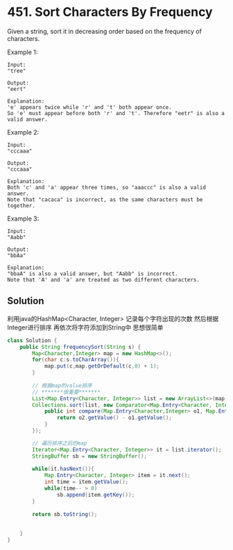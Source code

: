 # 451. Sort Characters By Frequency
Given a string, sort it in decreasing order based on the frequency of characters.

Example 1:
```
Input:
"tree"

Output:
"eert"

Explanation:
'e' appears twice while 'r' and 't' both appear once.
So 'e' must appear before both 'r' and 't'. Therefore "eetr" is also a valid answer.  
```
Example 2:
```
Input:
"cccaaa"

Output:
"cccaaa"

Explanation:
Both 'c' and 'a' appear three times, so "aaaccc" is also a valid answer.
Note that "cacaca" is incorrect, as the same characters must be together.  
```
Example 3:
```
Input:
"Aabb"

Output:
"bbAa"

Explanation:
"bbaA" is also a valid answer, but "Aabb" is incorrect.
Note that 'A' and 'a' are treated as two different characters.
```

## Solution
利用java的HashMap<Character, Integer> 记录每个字符出现的次数
然后根据Integer进行排序
再依次将字符添加到String中
思想很简单

``` java
class Solution {
    public String frequencySort(String s) {
        Map<Character,Integer> map = new HashMap<>();
        for(char c:s.toCharArray()){
            map.put(c,map.getOrDefault(c,0) + 1);
        }
        
        // 根据map的value排序
        // *******很重要*******
        List<Map.Entry<Character, Integer>> list = new ArrayList<>(map.entrySet());
        Collections.sort(list, new Comparator<Map.Entry<Character, Integer>>() {
            public int compare(Map.Entry<Character,Integer> o1, Map.Entry<Character,Integer> o2){
                return o2.getValue() - o1.getValue();
            }
        });

        // 遍历排序之后的map
        Iterator<Map.Entry<Character, Integer>> it = list.iterator();
        StringBuffer sb = new StringBuffer();
    
        while(it.hasNext()){
            Map.Entry<Character, Integer> item = it.next();
            int time = item.getValue();
            while(time-- > 0)
                sb.append(item.getKey());        
        }
        
        return sb.toString();
        
        
    }
}

```